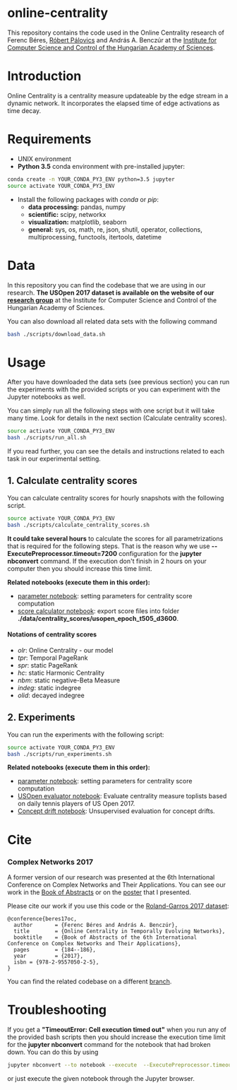 ﻿online-centrality
=================

This repository contains the code used in the Online Centrality research of Ferenc Béres, [Róbert Pálovics](https://github.com/rpalovics) and András A. Benczúr at the [Institute for Computer Science and Control of the
Hungarian Academy of Sciences](https://dms.sztaki.hu/en).

# Introduction

Online Centrality is a centrality measure updateable by the
edge stream in a dynamic network. It incorporates the elapsed time of edge activations as time decay.

# Requirements

   * UNIX environment
   * **Python 3.5** conda environment with pre-installed jupyter:

   ```bash
   conda create -n YOUR_CONDA_PY3_ENV python=3.5 jupyter
   source activate YOUR_CONDA_PY3_ENV
   ```
   * Install the following packages with *conda* or *pip*:
      * **data processing:** pandas, numpy
      * **scientific:** scipy, networkx 
      * **visualization:** matplotlib, seaborn
      * **general:** sys, os, math, re, json, shutil, operator, collections, multiprocessing, functools, itertools, datetime

# Data

In this repository you can find the codebase that we are using in our research. **The USOpen 2017 dataset is available on the website of our [research group](https://dms.sztaki.hu/hu/letoltes/online-centrality-data-sets)** at the Institute for Computer Science and Control of the
Hungarian Academy of Sciences.

You can also download all related data sets with the following command
```bash
bash ./scripts/download_data.sh
```

# Usage

After you have downloaded the data sets (see previous section) you can run the experiments with the provided scripts or you can experiment with the Jupyter notebooks as well.

You can simply run all the following steps with one script but it will take many time. Look for details in the next section (Calculate centrality scores).

```bash
source activate YOUR_CONDA_PY3_ENV
bash ./scripts/run_all.sh
```

If you read further, you can see the details and instructions related to each task in our experimental setting. 

## 1. Calculate centrality scores

You can calculate centrality scores for hourly snapshots with the following script.

```bash
source activate YOUR_CONDA_PY3_ENV
bash ./scripts/calculate_centrality_scores.sh
```

**It could take several hours** to calculate the scores for all parametrizations that is required for the following steps. That is the reason why we use **--ExecutePreprocessor.timeout=7200** configuration for  the **jupyter nbconvert** command. If the execution don't finish in 2 hours on your computer then you should increase this time limit.

**Related notebooks (execute them in this order):**

   * [parameter notebook](ipython/parameters/centrality_params.ipynb):  setting parameters for centrality score computation
   * [score calculator notebook](ipython/experiments/centrality_score_computer.ipynb): export score files into folder **./data/centrality_scores/usopen_epoch_t505_d3600**.

#### Notations of centrality scores

   * *olr*: Online Centrality - our model
   * *tpr*: Temporal PageRank
   * *spr*: static PageRank
   * *hc*: static Harmonic Centrality
   * *nbm*: static negative-Beta Measure
   * *indeg*: static indegree
   * *olid*: decayed indegree

## 2. Experiments

You can run the experiments with the following script:

```bash
source activate YOUR_CONDA_PY3_ENV
bash ./scripts/run_experiments.sh
```

**Related notebooks (execute them in this order):**

   * [parameter notebook](ipython/parameters/USOParams.ipynb):  setting parameters for centrality score computation
   * [USOpen evaluator notebook](ipython/experiments/uso_predict_player.ipynb): Evaluate centrality measure toplists based on daily tennis players of US Open 2017.
   * [Concept drift notebook](ipython/experiments/ConceptDrift.ipynb): Unsupervised evaluation for concept drifts. 

# Cite

### Complex Networks 2017

A former version of our research was presented at the 6th International Conference on Complex Networks and Their Applications. You can see our work in the [Book of Abstracts](http://complexnetworks.org/BookOfAbstracts.pdf#page=198) or on the [poster](https://github.com/ferencberes/online-centrality/blob/master/documents/complex_networks_2017_poster.pdf) that I presented.

Please cite our work if you use this code or the [Roland-Garros 2017 dataset](https://dms.sztaki.hu/hu/letoltes/roland-garros-2017-twitter-collection):

```
@conference{beres17oc,
  author       = {Ferenc Béres and András A. Benczúr}, 
  title        = {Online Centrality in Temporally Evolving Networks},
  booktitle    = {Book of Abstracts of the 6th International Conference on Complex Networks and Their Applications},
  pages        = {184--186},
  year         = {2017},
  isbn = {978-2-9557050-2-5},
}
```

You can find the related codebase on a different [branch](https://github.com/ferencberes/online-centrality/tree/complex_networks_2017).

# Troubleshooting

If you get a **"TimeoutError: Cell execution timed out"** when you run any of the provided bash scripts then you should increase the execution time limit for the **jupyter nbconvert** command for the notebook that had broken down. You can do this by using

```bash
jupyter nbconvert --to notebook --execute  --ExecutePreprocessor.timeout=HIGHER\_TIME\_LIMIT BROKEN_DOWN_NOTEBOOK.ipynb
```
 
 or just execute the given notebook through the Jupyter browser.
